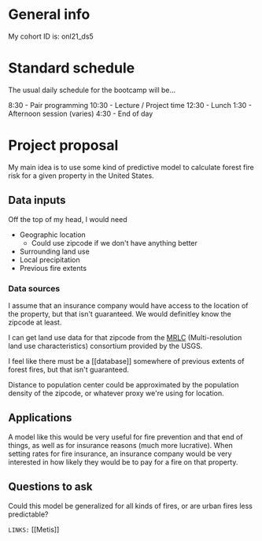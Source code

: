 # General info
My cohort ID is: onl21_ds5

# Standard schedule
The usual daily schedule for the bootcamp will be...

8:30 - Pair programming
10:30 - Lecture / Project time
12:30 - Lunch
1:30 - Afternoon session (varies)
4:30 - End of day

# Project proposal
My main idea is to use some kind of predictive model to calculate forest fire risk for a given property in the United States. 

## Data inputs
Off the top of my head, I would need
- Geographic location
	- Could use zipcode if we don't have anything better
- Surrounding land use
- Local precipitation
- Previous fire extents

### Data sources
I assume that an insurance company would have access to the location of the property, but that isn't guaranteed. We would definitley know the zipcode at least. 

I can get land use data for that zipcode from the [MRLC](https://www.mrlc.gov/) (Multi-resolution land use characteristics) consortium provided by the USGS. 

I feel like there must be a [[database]] somewhere of previous extents of forest fires, but that isn't guaranteed. 

Distance to population center could be approximated by the population density of the zipcode, or whatever proxy we're using for location. 
## Applications
A model like this would be very useful for fire prevention and that end of things, as well as for insurance reasons (much more lucrative). When setting rates for fire insurance, an insurance company would be very interested in how likely they would be to pay for a fire on that property. 

## Questions to ask
Could this model be generalized for all kinds of fires, or are urban fires less predictable?

`LINKS:` [[Metis]]